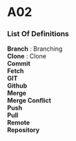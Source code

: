 # A02
### List Of Definitions
**Branch** : Branching <br/>
**Clone** : Clone <br/>
**Commit** <br/>
**Fetch** <br/>
**GIT**<br/>
**Github** <br/>
**Merge** <br/>
**Merge Conflict** <br/>
**Push** <br/>
**Pull** <br/>
**Remote** <br/>
**Repository** <br/>
